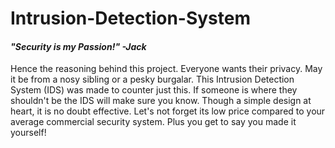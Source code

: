 # Intrusion-Detection-System

#### *"Security is my Passion!" -Jack*
Hence the reasoning behind this project. Everyone wants their privacy. May it be from a nosy sibling or a pesky burgalar. This Intrusion Detection System (IDS) was made to counter just this. If someone is where they shouldn't be the IDS will make sure you know. Though a simple design at heart, it is no doubt effective. Let's not forget its low price compared to your average commercial security system. Plus you get to say you made it yourself!

